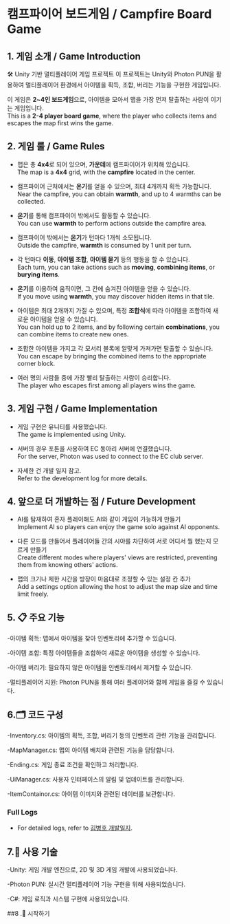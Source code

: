 # 캠프파이어 보드게임 / Campfire Board Game



## 1. 게임 소개 / Game Introduction
🛠️ Unity 기반 멀티플레이어 게임 프로젝트
이 프로젝트는 Unity와 Photon PUN을 활용하여 멀티플레이어 환경에서 아이템을 획득, 조합, 버리는 기능을 구현한 게임입니다.
  
이 게임은 **2~4인 보드게임**으로, 아이템을 모아서 맵을 가장 먼저 탈출하는 사람이 이기는 게임입니다.  
This is a **2-4 player board game**, where the player who collects items and escapes the map first wins the game.

## 2. 게임 룰 / Game Rules  
- 맵은 총 **4x4**로 되어 있으며, **가운데**에 캠프파이어가 위치해 있습니다.  
  The map is a **4x4** grid, with the **campfire** located in the center.
  
- 캠프파이어 근처에서는 **온기**를 얻을 수 있으며, 최대 4개까지 획득 가능합니다.  
  Near the campfire, you can obtain **warmth**, and up to 4 warmths can be collected.
  
- **온기**를 통해 캠프파이어 밖에서도 활동할 수 있습니다.  
  You can use **warmth** to perform actions outside the campfire area.
  
- 캠프파이어 밖에서는 **온기**가 턴마다 1개씩 소모됩니다.  
  Outside the campfire, **warmth** is consumed by 1 unit per turn.
  
- 각 턴마다 **이동**, **아이템 조합**, **아이템 묻기** 등의 행동을 할 수 있습니다.  
  Each turn, you can take actions such as **moving**, **combining items**, or **burying items**.
  
- **온기**를 이용하여 움직이면, 그 칸에 숨겨진 아이템을 얻을 수 있습니다.  
  If you move using **warmth**, you may discover hidden items in that tile.
  
- 아이템은 최대 2개까지 가질 수 있으며, 특정 **조합식**에 따라 아이템을 조합하여 새로운 아이템을 얻을 수 있습니다.  
  You can hold up to 2 items, and by following certain **combinations**, you can combine items to create new ones.
  
- 조합한 아이템을 가지고 각 모서리 블록에 알맞게 가져가면 탈출할 수 있습니다.  
  You can escape by bringing the combined items to the appropriate corner block.
  
- 여러 명의 사람들 중에 가장 빨리 탈출하는 사람이 승리합니다.  
  The player who escapes first among all players wins the game.

## 3. 게임 구현 / Game Implementation  
- 게임 구현은 유니티를 사용했습니다.  
  The game is implemented using Unity.
  
- 서버의 경우 포톤을 사용하여 EC 동아리 서버에 연결했습니다.  
  For the server, Photon was used to connect to the EC club server.
  
- 자세한 건 개발 일지 참고.  
  Refer to the development log for more details.

## 4. 앞으로 더 개발하는 점 / Future Development  
- AI를 탐재하여 혼자 플레이해도 AI와 같이 게임이 가능하게 만들기  
  Implement AI so players can enjoy the game solo against AI opponents.
  
- 다른 모드를 만들어서 플레이어들 간의 시야를 차단하여 서로 어디서 뭘 했는지 모르게 만들기  
  Create different modes where players' views are restricted, preventing them from knowing others' actions.
  
- 맵의 크기나 제한 시간을 방장이 마음대로 조정할 수 있는 설정 칸 추가  
  Add a settings option allowing the host to adjust the map size and time limit freely.




## 5. 📋 주요 기능
-아이템 획득: 맵에서 아이템을 찾아 인벤토리에 추가할 수 있습니다.

-아이템 조합: 특정 아이템들을 조합하여 새로운 아이템을 생성할 수 있습니다.

-아이템 버리기: 필요하지 않은 아이템을 인벤토리에서 제거할 수 있습니다.

-멀티플레이어 지원: Photon PUN을 통해 여러 플레이어와 함께 게임을 즐길 수 있습니다.

## 6.🗂️ 코드 구성
-Inventory.cs: 아이템의 획득, 조합, 버리기 등의 인벤토리 관련 기능을 관리합니다.

-MapManager.cs: 맵의 아이템 배치와 관련된 기능을 담당합니다.

-Ending.cs: 게임 종료 조건을 확인하고 처리합니다.

-UiManager.cs: 사용자 인터페이스의 알림 및 업데이트를 관리합니다.

-ItemContainor.cs: 아이템 이미지와 관련된 데이터를 보관합니다.

### Full Logs
- For detailed logs, refer to [김병호 개발일지](path_to_uploaded_file/김병호_개발일지.docx).

## 7.🔧 사용 기술
-Unity: 게임 개발 엔진으로, 2D 및 3D 게임 개발에 사용되었습니다.

-Photon PUN: 실시간 멀티플레이어 기능 구현을 위해 사용되었습니다.

-C#: 게임 로직과 시스템 구현에 사용되었습니다.

##8 .🚀 시작하기


